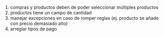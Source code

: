 1. compras y productos deben de poder seleccionar múltiples productos
2. productos tiene un campo de cantidad
3. manejar excepciones en caso de romper reglas (ej. producto se añade con precio demasiado alto)
4. arreglar tipos de pago
